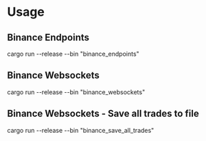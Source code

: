# Usage

## Binance Endpoints

cargo run --release --bin "binance_endpoints"

## Binance Websockets

cargo run --release --bin "binance_websockets"

## Binance Websockets - Save all trades to file

cargo run --release --bin "binance_save_all_trades"